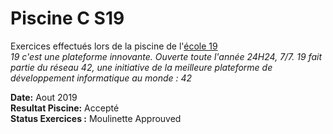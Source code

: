 # Piscine C S19
Exercices effectués lors de la piscine de l'[école 19](http://www.s19.be/)             
*19 c'est une plateforme innovante. Ouverte toute l'année 24H24, 7/7. 19 fait partie du réseau 42, une initiative de la meilleure plateforme de développement informatique au monde : 42*

**Date:** Aout 2019      
**Resultat Piscine:** Accepté      
**Status Exercices :** Moulinette Approuved     
